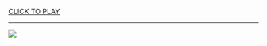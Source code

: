 
<a href="https://premium76.site?title=unblocke_game&ref=13M">CLICK TO PLAY</a></h3>
<hr>

<a href="https://premium76.site?title=unblocke_game&ref=13M"><img src="https://clearcache.store/games.png"></a>


